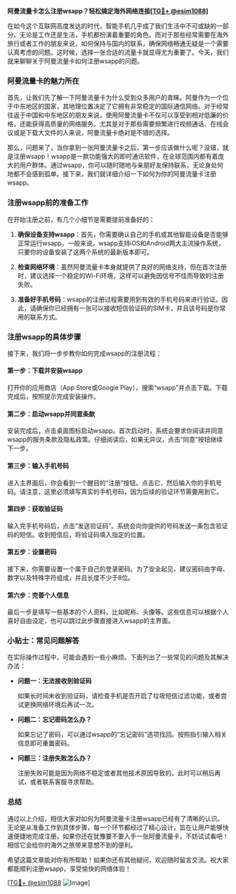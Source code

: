 **阿曼流量卡怎么注册wsapp？轻松搞定海外网络连接[[TG💪+ @esim1088](https://t.me/s/esim1088)]**

在如今这个互联网高度发达的时代，智能手机几乎成了我们生活中不可或缺的一部分。无论是工作还是生活，手机都扮演着重要的角色。而对于那些经常需要在海外旅行或者工作的朋友来说，如何保持与国内的联系，确保网络畅通无疑是一个需要认真考虑的问题。这时候，选择一张合适的流量卡就显得尤为重要了。今天，我们就来聊聊关于阿曼流量卡如何注册wsapp的问题。

### 阿曼流量卡的魅力所在

首先，让我们先了解一下阿曼流量卡为什么受到众多用户的青睐。阿曼作为一个位于中东地区的国家，其地理位置决定了它拥有非常稳定的国际通信网络。对于经常往返于中国和中东地区的朋友来说，使用阿曼流量卡不仅可以享受到相对低廉的价格，还能获得高质量的网络服务。尤其是对于那些需要频繁进行视频通话、在线会议或是下载大文件的人来说，阿曼流量卡绝对是不错的选择。

那么，问题来了，当你拿到一张阿曼流量卡之后，第一步应该做什么呢？没错，就是注册wsapp！wsapp是一款功能强大的即时通讯软件，在全球范围内都有着庞大的用户群体。通过wsapp，你可以随时随地与亲朋好友保持联系，无论身处何地都不会感到孤单。接下来，我们就详细介绍一下如何为你的阿曼流量卡注册wsapp。

### 注册wsapp前的准备工作

在开始注册之前，有几个小细节是需要提前准备好的：

1. **确保设备支持wsapp**：首先，你需要确认自己的手机或其他智能设备是否能够正常运行wsapp。一般来说，wsapp支持iOS和Android两大主流操作系统，只要你的设备安装了这两个系统的最新版本即可。
   
2. **检查网络环境**：虽然阿曼流量卡本身就提供了良好的网络支持，但在首次注册时，建议选择一个稳定的Wi-Fi环境，这样可以避免因信号不佳而导致的注册失败。

3. **准备好手机号码**：wsapp的注册过程需要用到有效的手机号码来进行验证。因此，请确保你已经拥有一张可以接收短信验证码的SIM卡，并且该号码是你常用的联系方式。

### 注册wsapp的具体步骤

接下来，我们将一步步教你如何完成wsapp的注册流程：

#### 第一步：下载并安装wsapp

打开你的应用商店（App Store或Google Play），搜索“wsapp”并点击下载。下载完成后，按照提示完成安装操作。

#### 第二步：启动wsapp并同意条款

安装完成后，点击桌面图标启动wsapp。首次启动时，系统会要求你阅读并同意wsapp的服务条款及隐私政策。仔细阅读后，如果无异议，点击“同意”按钮继续下一步。

#### 第三步：输入手机号码

进入主界面后，你会看到一个醒目的“注册”按钮。点击它，然后输入你的手机号码。请注意，这里必须填写真实的手机号码，因为后续的验证环节需要用到它。

#### 第四步：获取验证码

输入完手机号码后，点击“发送验证码”。系统会向你提供的号码发送一条包含验证码的短信。收到短信后，将验证码填入指定的位置。

#### 第五步：设置密码

接下来，你需要设置一个属于自己的登录密码。为了安全起见，建议密码由字母、数字以及特殊字符组成，并且长度不少于8位。

#### 第六步：完善个人信息

最后一步是填写一些基本的个人资料，比如昵称、头像等。这些信息可以根据个人喜好自由设定，也可以跳过此步骤直接进入wsapp的主界面。

### 小贴士：常见问题解答

在实际操作过程中，可能会遇到一些小麻烦。下面列出了一些常见的问题及其解决办法：

- **问题一：无法接收到验证码**
  
  如果长时间未收到验证码，请检查手机是否开启了垃圾短信过滤功能，或者尝试更换网络环境后再试一次。

- **问题二：忘记密码怎么办？**
  
  如果忘记了密码，可以通过wsapp的“忘记密码”选项找回。按照指引输入相关信息即可重置密码。

- **问题三：注册失败怎么办？**
  
  注册失败可能是因为网络不稳定或者其他技术原因导致的。此时可以稍后再试，或者联系客服寻求帮助。

### 总结

通过以上介绍，相信大家对如何为阿曼流量卡注册wsapp已经有了清晰的认识。无论是从准备工作到具体步骤，每一个环节都经过了精心设计，旨在让用户能够快速便捷地完成注册。如果你还在犹豫要不要入手一张阿曼流量卡，不妨试试看吧！相信它会给你的海外之旅带来意想不到的便利。

希望这篇文章能对你有所帮助！如果你还有其他疑问，欢迎随时留言交流。祝大家都能顺利注册wsapp，享受愉快的网络体验！

[[TG💪+ @esim1088](https://t.me/s/esim1088) ![Image](https://i.postimg.cc/4NQfJmqS/Snipaste-2025-05-13-00-14-12.png)]